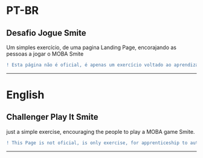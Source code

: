# PT-BR
## Desafio Jogue Smite
Um simples exercício, de uma pagina Landing Page, encorajando as pessoas a jogar o MOBA Smite
 ```diff
 ! Esta página não é oficial, é apenas um exercício voltado ao aprendizado do autor
 ```
---
# English
## Challenger Play It Smite
just a simple exercise, encouraging the people to play a MOBA game Smite.
```diff
! This Page is not oficial, is only exercise, for apprenticeship to author
```
---